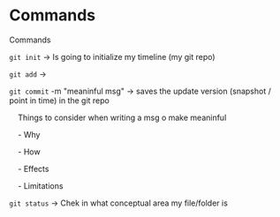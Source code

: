 # Commands

Commands

`git init` -> Is going to initialize my timeline (my git repo)

`git add` ->

`git commit` -m "meaninful msg" -> saves the update version (snapshot / point in time) in the git repo

    Things to consider when writing a msg o make meaninful

    - Why

    - How

    - Effects

    - Limitations

`git status` -> Chek in what conceptual area my file/folder is 
